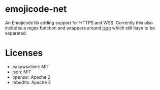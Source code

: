 # emojicode-net

An Emojicode lib adding support for HTTPS and WSS. Currently this also includes
a regex function and wrappers around [json](https://github.com/nlohmann/json) 
which still have to be separated.

# Licenses

+ easywsclient: MIT
+ json: MIT
+ openssl: Apache 2
+ mbedtls: Apache 2